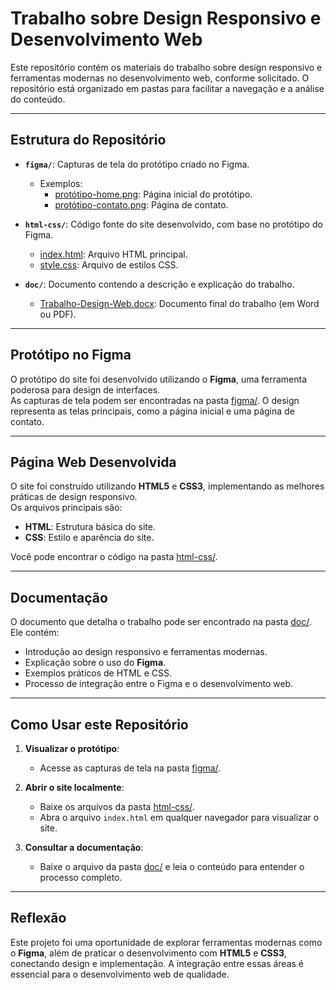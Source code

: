 # Trabalho sobre Design Responsivo e Desenvolvimento Web

Este repositório contém os materiais do trabalho sobre design responsivo e ferramentas modernas no desenvolvimento web, conforme solicitado. O repositório está organizado em pastas para facilitar a navegação e a análise do conteúdo.

---

## Estrutura do Repositório

- **`figma/`**: Capturas de tela do protótipo criado no Figma.
  - Exemplos:
    - [protótipo-home.png](figma/prototipo-home.png): Página inicial do protótipo.
    - [protótipo-contato.png](figma/prototipo-contato.png): Página de contato.

- **`html-css/`**: Código fonte do site desenvolvido, com base no protótipo do Figma.
  - [index.html](html-css/index.html): Arquivo HTML principal.
  - [style.css](html-css/style.css): Arquivo de estilos CSS.

- **`doc/`**: Documento contendo a descrição e explicação do trabalho.
  - [Trabalho-Design-Web.docx](doc/Trabalho-Design-Web.docx): Documento final do trabalho (em Word ou PDF).

---

## Protótipo no Figma

O protótipo do site foi desenvolvido utilizando o **Figma**, uma ferramenta poderosa para design de interfaces.  
As capturas de tela podem ser encontradas na pasta [figma/](figma/). O design representa as telas principais, como a página inicial e uma página de contato.

---

## Página Web Desenvolvida

O site foi construído utilizando **HTML5** e **CSS3**, implementando as melhores práticas de design responsivo.  
Os arquivos principais são:
- **HTML**: Estrutura básica do site.
- **CSS**: Estilo e aparência do site.

Você pode encontrar o código na pasta [html-css/](html-css/).

---

## Documentação

O documento que detalha o trabalho pode ser encontrado na pasta [doc/](doc/). Ele contém:
- Introdução ao design responsivo e ferramentas modernas.
- Explicação sobre o uso do **Figma**.
- Exemplos práticos de HTML e CSS.
- Processo de integração entre o Figma e o desenvolvimento web.

---

## Como Usar este Repositório

1. **Visualizar o protótipo**:
   - Acesse as capturas de tela na pasta [figma/](figma/).

2. **Abrir o site localmente**:
   - Baixe os arquivos da pasta [html-css/](html-css/).
   - Abra o arquivo `index.html` em qualquer navegador para visualizar o site.

3. **Consultar a documentação**:
   - Baixe o arquivo da pasta [doc/](doc/) e leia o conteúdo para entender o processo completo.

---

## Reflexão

Este projeto foi uma oportunidade de explorar ferramentas modernas como o **Figma**, além de praticar o desenvolvimento com **HTML5** e **CSS3**, conectando design e implementação. A integração entre essas áreas é essencial para o desenvolvimento web de qualidade.
